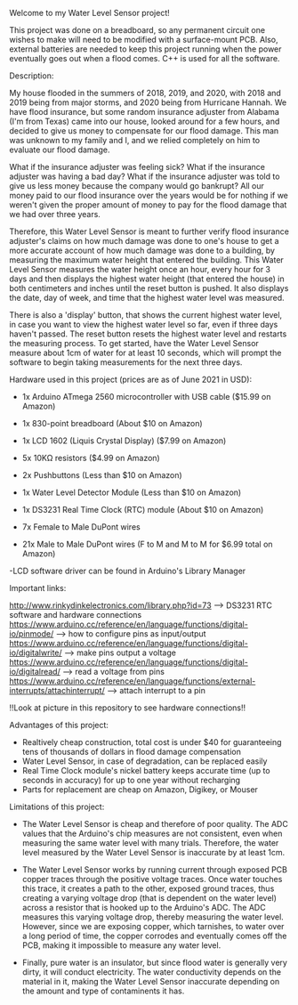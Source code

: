 Welcome to my Water Level Sensor project!

This project was done on a breadboard, so any permanent circuit one wishes to make will need to be modified with a surface-mount PCB. Also, external batteries are needed to keep this project running when the power eventually goes out when a flood comes. C++ is used for all the software.

Description:

My house flooded in the summers of 2018, 2019, and 2020, with 2018 and 2019 being from major storms, and 2020 being from Hurricane Hannah.
We have flood insurance, but some random insurance adjuster from Alabama (I'm from Texas) came into our house, looked around for a few hours, and decided to give us money 
to compensate for our flood damage. This man was unknown to my family and I, and we relied completely on him to evaluate our flood damage. 

What if the insurance adjuster was feeling sick?
What if the insurance adjuster was having a bad day?
What if the insurance adjuster was told to give us less money because the company would go bankrupt?
All our money paid to our flood insurance over the years would be for nothing if we weren't given the proper amount of money to pay for the flood damage that we had over three
years. 

Therefore, this Water Level Sensor is meant to further verify flood insurance adjuster's claims on how much damage was done to one's house to get a more accurate account of how
much damage was done to a building, by measuring the maximum water height that entered the building. This Water Level Sensor measures the water height once an hour, every hour
for 3 days and then displays the highest water height (that entered the house) in both centimeters and inches until the reset button is pushed. It also displays the date, day of
week, and time that the highest water level was measured.

There is also a 'display' button, that shows the current highest water level, in case you want to view the highest water level so far, even if three days haven't passed. The
reset button resets the highest water level and restarts the measuring process. To get started, have the Water Level Sensor measure about 1cm of water for at least 10 seconds,
which will prompt the software to begin taking measurements for the next three days. 


Hardware used in this project (prices are as of June 2021 in USD):


- 1x Arduino ATmega 2560 microcontroller with USB cable ($15.99 on Amazon)

- 1x 830-point breadboard (About $10 on Amazon)

- 1x LCD 1602 (Liquis Crystal Display) ($7.99 on Amazon)

- 5x 10KΩ resistors ($4.99 on Amazon)

- 2x Pushbuttons (Less than $10 on Amazon)

- 1x Water Level Detector Module (Less than $10 on Amazon)

- 1x DS3231 Real Time Clock (RTC) module (About $10 on Amazon)

- 7x Female to Male DuPont wires 

- 21x Male to Male DuPont wires (F to M and M to M for $6.99 total on Amazon)

-LCD software driver can be found in Arduino's Library Manager

Important links: 

http://www.rinkydinkelectronics.com/library.php?id=73 --> DS3231 RTC software and hardware connections
https://www.arduino.cc/reference/en/language/functions/digital-io/pinmode/ --> how to configure pins as input/output 
https://www.arduino.cc/reference/en/language/functions/digital-io/digitalwrite/ --> make pins output a voltage
https://www.arduino.cc/reference/en/language/functions/digital-io/digitalread/ --> read a voltage from pins
https://www.arduino.cc/reference/en/language/functions/external-interrupts/attachinterrupt/ --> attach interrupt to a pin


!!Look at picture in this repository to see hardware connections!!

Advantages of this project:
- Realtively cheap construction, total cost is under $40 for guaranteeing tens of thousands of dollars in flood damage compensation
- Water Level Sensor, in case of degradation, can be replaced easily
- Real Time Clock module's nickel battery keeps accurate time (up to seconds in accuracy) for up to one year without recharging
- Parts for replacement are cheap on Amazon, Digikey, or Mouser

Limitations of this project: 
- The Water Level Sensor is cheap and therefore of poor quality. The ADC values that the Arduino's chip measures are not consistent, even when measuring the same water level
with many trials. Therefore, the water level measured by the Water Level Sensor is inaccurate by at least 1cm.

- The Water Level Sensor works by running current through exposed PCB copper traces through the positive voltage traces. Once water touches this trace, it creates a path
to the other, exposed ground traces, thus creating a varying voltage drop (that is dependent on the water level) across a resistor that is hooked up to the Arduino's ADC. The
ADC measures this varying voltage drop, thereby measuring the water level. However, since we are exposing copper, which tarnishes, to water over a long period of time, 
the copper corrodes and eventually comes off the PCB, making it impossible to measure any water level. 

- Finally, pure water is an insulator, but since flood water is generally very dirty, it will conduct electricity. The water conductivity depends on the material in it,
making the Water Level Sensor inaccurate depending on the amount and type of contaminents it has. 










